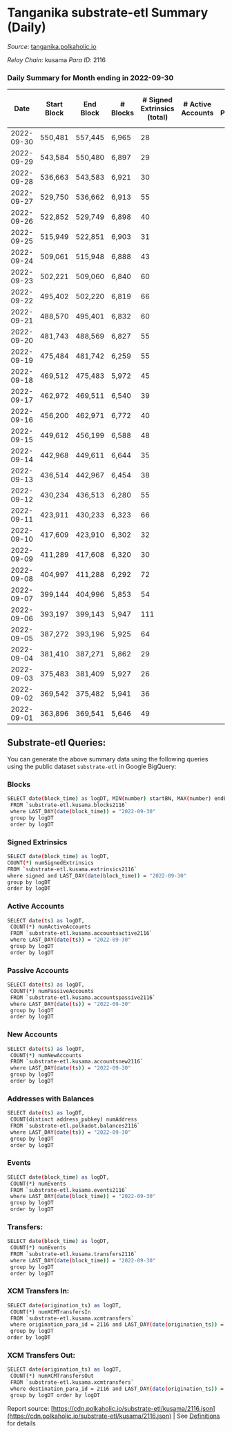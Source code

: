 # Tanganika substrate-etl Summary (Daily)

_Source_: [tanganika.polkaholic.io](https://tanganika.polkaholic.io)

*Relay Chain*: kusama
*Para ID*: 2116



### Daily Summary for Month ending in 2022-09-30


| Date | Start Block | End Block | # Blocks | # Signed Extrinsics (total) | # Active Accounts | # Passive | # New | # Addresses with Balances | # Events | # Transfers | # XCM Transfers In | # XCM Transfers Out | Issues | 
| ---- | ----------- | --------- | -------- | --------------------------- | ----------------- | --------- | ----- | ------------------------- | -------- | ----------- | ------------------ | ------------------- | ------ |
| 2022-09-30 | 550,481 | 557,445 | 6,965 | 28 |  |  |  |  | 14,255 | 28  |   |   |  |
| 2022-09-29 | 543,584 | 550,480 | 6,897 | 29 |  |  |  |  | 14,139 | 18  |   |   |  |
| 2022-09-28 | 536,663 | 543,583 | 6,921 | 30 |  |  |  |  | 14,180 | 28  |   |   |  |
| 2022-09-27 | 529,750 | 536,662 | 6,913 | 55 |  |  |  |  | 14,318 | 51  |   |   |  |
| 2022-09-26 | 522,852 | 529,749 | 6,898 | 40 |  |  |  |  | 14,190 | 31  |   |   |  |
| 2022-09-25 | 515,949 | 522,851 | 6,903 | 31 |  |  |  |  | 14,154 | 31  |   |   |  |
| 2022-09-24 | 509,061 | 515,948 | 6,888 | 43 |  |  |  |  | 14,196 | 43  |   |   |  |
| 2022-09-23 | 502,221 | 509,060 | 6,840 | 60 |  |  |  |  | 14,200 | 50  |   |   |  |
| 2022-09-22 | 495,402 | 502,220 | 6,819 | 66 |  |  |  |  | 14,204 | 63  |   |   |  |
| 2022-09-21 | 488,570 | 495,401 | 6,832 | 60 |  |  |  |  | 14,202 | 59  |   |   |  |
| 2022-09-20 | 481,743 | 488,569 | 6,827 | 55 |  |  |  |  | 14,165 | 44  |   |   |  |
| 2022-09-19 | 475,484 | 481,742 | 6,259 | 55 |  |  |  | 2,749 | 12,993 | 50  |   |   |  |
| 2022-09-18 | 469,512 | 475,483 | 5,972 | 45 |  |  |  | 2,743 | 12,349 | 41  |   |   |  |
| 2022-09-17 | 462,972 | 469,511 | 6,540 | 39 |  |  |  | 2,737 | 13,460 | 39  |   |   |  |
| 2022-09-16 | 456,200 | 462,971 | 6,772 | 40 |  |  |  | 2,731 | 13,931 | 40  |   |   |  |
| 2022-09-15 | 449,612 | 456,199 | 6,588 | 48 |  |  |  | 2,727 | 13,617 | 48  |   |   |  |
| 2022-09-14 | 442,968 | 449,611 | 6,644 | 35 |  |  |  | 2,718 | 13,640 | 35  |   |   |  |
| 2022-09-13 | 436,514 | 442,967 | 6,454 | 38 |  |  |  | 2,715 | 13,286 | 38  |   |   |  |
| 2022-09-12 | 430,234 | 436,513 | 6,280 | 55 |  |  |  |  | 13,035 | 54  |   |   |  |
| 2022-09-11 | 423,911 | 430,233 | 6,323 | 66 |  |  |  |  | 13,193 | 64  |   |   |  |
| 2022-09-10 | 417,609 | 423,910 | 6,302 | 32 |  |  |  |  | 12,934 | 32  |   |   |  |
| 2022-09-09 | 411,289 | 417,608 | 6,320 | 30 |  |  |  |  | 12,962 | 30  |   |   |  |
| 2022-09-08 | 404,997 | 411,288 | 6,292 | 72 |  |  |  | 2,674 | 13,153 | 66  |   |   |  |
| 2022-09-07 | 399,144 | 404,996 | 5,853 | 54 |  |  |  | 2,667 | 12,174 | 50  |   |   |  |
| 2022-09-06 | 393,197 | 399,143 | 5,947 | 111 |  |  |  | 2,657 | 12,715 | 83  |   |   |  |
| 2022-09-05 | 387,272 | 393,196 | 5,925 | 64 |  |  |  | 2,642 | 12,369 | 62  |   |   |  |
| 2022-09-04 | 381,410 | 387,271 | 5,862 | 29 |  |  |  | 2,634 | 12,026 | 28  |   |   |  |
| 2022-09-03 | 375,483 | 381,409 | 5,927 | 26 |  |  |  | 2,630 | 12,141 | 26  |   |   |  |
| 2022-09-02 | 369,542 | 375,482 | 5,941 | 36 |  |  |  | 2,624 | 12,222 | 36  |   |   |  |
| 2022-09-01 | 363,896 | 369,541 | 5,646 | 49 |  |  |  | 2,623 | 11,714 | 49  |   |   |  |

## Substrate-etl Queries:
You can generate the above summary data using the following queries using the public dataset `substrate-etl` in Google BigQuery:

### Blocks
```bash
SELECT date(block_time) as logDT, MIN(number) startBN, MAX(number) endBN, COUNT(*) numBlocks 
 FROM `substrate-etl.kusama.blocks2116`  
 where LAST_DAY(date(block_time)) = "2022-09-30" 
 group by logDT 
 order by logDT
```

### Signed Extrinsics
```bash
SELECT date(block_time) as logDT, 
COUNT(*) numSignedExtrinsics 
FROM `substrate-etl.kusama.extrinsics2116`  
where signed and LAST_DAY(date(block_time)) = "2022-09-30" 
group by logDT 
order by logDT
```

### Active Accounts
```bash
SELECT date(ts) as logDT, 
 COUNT(*) numActiveAccounts 
 FROM `substrate-etl.kusama.accountsactive2116` 
 where LAST_DAY(date(ts)) = "2022-09-30" 
 group by logDT 
 order by logDT
```

### Passive Accounts
```bash
SELECT date(ts) as logDT, 
 COUNT(*) numPassiveAccounts 
 FROM `substrate-etl.kusama.accountspassive2116` 
 where LAST_DAY(date(ts)) = "2022-09-30" 
 group by logDT 
 order by logDT
```

### New Accounts
```bash
SELECT date(ts) as logDT, 
 COUNT(*) numNewAccounts 
 FROM `substrate-etl.kusama.accountsnew2116` 
 where LAST_DAY(date(ts)) = "2022-09-30" 
 group by logDT
 order by logDT
```

### Addresses with Balances
```bash
SELECT date(ts) as logDT,
 COUNT(distinct address_pubkey) numAddress 
 FROM `substrate-etl.polkadot.balances2116` 
 where LAST_DAY(date(ts)) = "2022-09-30" 
 group by logDT 
 order by logDT
```

### Events
```bash
SELECT date(block_time) as logDT, 
 COUNT(*) numEvents 
 FROM `substrate-etl.kusama.events2116` 
 where LAST_DAY(date(block_time)) = "2022-09-30" 
 group by logDT 
 order by logDT
```

### Transfers:
```bash
SELECT date(block_time) as logDT, 
 COUNT(*) numEvents 
 FROM `substrate-etl.kusama.transfers2116` 
 where LAST_DAY(date(block_time)) = "2022-09-30" 
 group by logDT 
 order by logDT
```

### XCM Transfers In:
```bash
SELECT date(origination_ts) as logDT, 
 COUNT(*) numXCMTransfersIn 
 FROM `substrate-etl.kusama.xcmtransfers` 
 where origination_para_id = 2116 and LAST_DAY(date(origination_ts)) = "2022-09-30" 
 group by logDT 
order by logDT
```

### XCM Transfers Out:
```bash
SELECT date(origination_ts) as logDT, 
 COUNT(*) numXCMTransfersOut 
 FROM `substrate-etl.kusama.xcmtransfers` 
 where destination_para_id = 2116 and LAST_DAY(date(origination_ts)) = "2022-09-30" 
 group by logDT order by logDT
```


Report source: [https://cdn.polkaholic.io/substrate-etl/kusama/2116.json](https://cdn.polkaholic.io/substrate-etl/kusama/2116.json) | See [Definitions](/DEFINITIONS.md) for details
